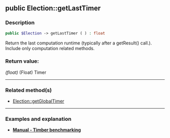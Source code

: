 ## public Election::getLastTimer

### Description    

```php
public $Election -> getLastTimer ( ) : float
```

Return the last computation runtime (typically after a getResult() call.). Include only computation related methods.
    

### Return value:   

*(float)* (Float) Timer


---------------------------------------

### Related method(s)      

* [Election::getGlobalTimer](../Election%20Class/public%20Election--getGlobalTimer.md)    

---------------------------------------

### Examples and explanation

* **[Manual - Timber benchmarking](https://github.com/julien-boudry/Condorcet/wiki/III-%23-A.-Avanced-features---Configuration-%23-1.-Timer-Benchmarking)**    
